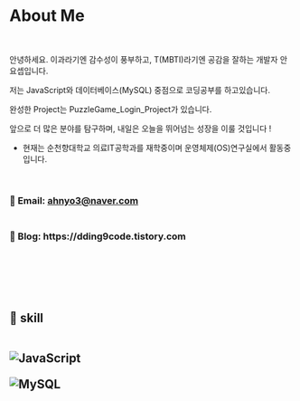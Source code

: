 # About Me
 
<br />

 안녕하세요. 이과라기엔 감수성이 풍부하고, T(MBTI)라기엔 공감을 잘하는 개발자 안요셉입니다. 
<br />

 저는 JavaScript와 데이터베이스(MySQL) 중점으로 코딩공부를 하고있습니다.
<br />

 완성한 Project는 PuzzleGame_Login_Project가 있습니다. 
<br />

 앞으로 더 많은 분야를 탐구하며, 내일은 오늘을 뛰어넘는 성장을 이룰 것입니다 !
<br />

- 현재는 순천향대학교 의료IT공학과를 재학중이며 운영체제(OS)연구실에서 활동중입니다.
<br />

<h3>

 
 📧 Email: <a href="ahnyo3@naver.com">ahnyo3@naver.com
 <br />
  <br />
 
 
<h3>📜 Blog: https://dding9code.tistory.com
 <br />
 
 
  <br /> <br />
 
 
 <br />
<h2> 🔨 skill
  <br />
 
  <br /><img src="https://img.shields.io/static/v1?label=JavaScript&message=java&color=yellow&logo=javascript&logoColor=white&style=flat" alt="JavaScript">
  <br />
 
  <img src="https://img.shields.io/static/v1?label=MySQL&message=DB&color=blue&logo=mysql&logoColor=white&style=flat" alt="MySQL">
<!--
**YosepAhn/YosepAhn** is a ✨ _special_ ✨ repository because its `README.md` (this file) appears on your GitHub profile.

Here are some ideas to get you started:

- 🔭 I’m currently working on ...
- 🌱 I’m currently learning ...
- 👯 I’m looking to collaborate on ...
- 🤔 I’m looking for help with ...
- 💬 Ask me about ...
- 📫 How to reach me: ...
- 😄 Pronouns: ...
- ⚡ Fun fact: ...dfdf
-->
